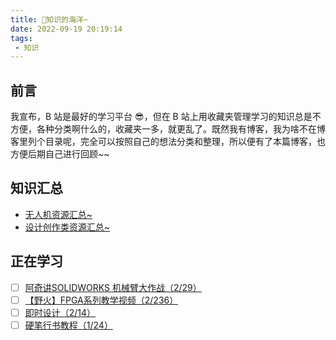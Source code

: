 ```yaml
---
title: 🌌知识的海洋~
date: 2022-09-19 20:19:14
tags: 
 - 知识
---
```


## 前言
我宣布，B 站是最好的学习平台 😎，但在 B 站上用收藏夹管理学习的知识总是不方便，各种分类啊什么的，收藏夹一多，就更乱了。既然我有博客，我为啥不在博客里列个目录呢，完全可以按照自己的想法分类和整理，所以便有了本篇博客，也方便后期自己进行回顾~~

## 知识汇总
* [无人机资源汇总~](../../../2022/2022-10/2022-10-16/无人机资源汇总~.md)
* [设计创作类资源汇总~](../../../2022/2022-10/2022-10-17/设计创作类资源汇总~.md)

## 正在学习
- [ ] [阿奇讲SOLIDWORKS 机械臂大作战（2/29）](https://www.bilibili.com/cheese/play/ss865)
- [ ] [【野火】FPGA系列教学视频（2/236）](https://www.bilibili.com/video/BV17z411i7er)
- [ ] [即时设计（2/14）](https://www.bilibili.com/video/BV1k34y1m7Ly)
- [ ] [硬笔行书教程（1/24）](https://www.bilibili.com/video/BV1Zx411y7GJ?p=1)
